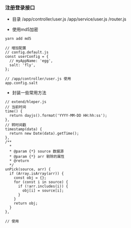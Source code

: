 ### 注册登录接口

- 目录
/app/controller/user.js
/app/service/user.js
/router.js

- 使用md5加密
```
yarn add md5

// 增加配置
// config.default.js
const userConfig = {
  // myAppName: 'egg',
  salt: 'fly',
};

// /app/controller/user.js 使用
app.config.salt

```

- 封装一些常用方法
```
// extend/hleper.js
// 当前时间
time() {
  return dayjs().format('YYYY-MM-DD HH:hh:ss');
},
// 转时间戳
timestamp(data) {
  return new Date(data).getTime();
},
/**
  *
  * @param {*} source 数据源
  * @param {*} arr 剔除的属性
  * @return
  */
unPick(source, arr) {
  if (Array.isArray(arr)) {
    const obj = {};
    for (const i in source) {
      if (!arr.includes(i)) {
        obj[i] = source[i];
      }
    }
    return obj;
  }
},

// 使用

```

